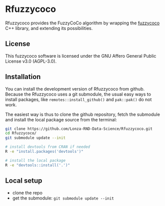 
# Rfuzzycoco

<!-- badges: start -->
<!-- badges: end -->

Rfuzzycoco provides the FuzzyCoCo algorithm by wrapping the [fuzzycoco](https://github.com/Lonza-RND-Data-Science/fuzzycoco) C++ library, and extending its possibilities.

## License

This fuzzycoco software is licensed under the GNU Affero General Public License v3.0 (AGPL-3.0).  

## Installation

You can install the development version of Rfuzzycoco from github.
Because the Rfuzzycoco uses a git submodule, the usual easy ways to install
packages, like `remotes::install_github()` and `pak::pak()` do not work.

The easiest way is thus to clone the github repository, fetch the submodule and install the local package source from 
the terminal:


```bash
git clone https://github.com/Lonza-RND-Data-Science/Rfuzzycoco.git
cd Rfuzzycoco/
git submodule update --init

# install devtools from CRAN if needed
R -e "install.packages('devtools')"

# install the local package
R -e "devtools::install('.')"
```

## Local setup

- clone the repo
- get the submodule: `git submodule update --init`

